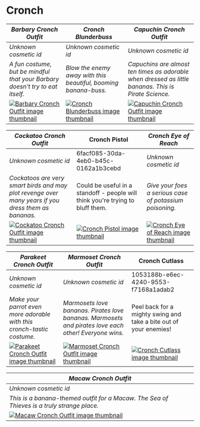# Cronch

| *Barbary Cronch Outfit* | *Cronch Blunderbuss* | *Capuchin Cronch Outfit* |
| ----------------------- | -------------------- | ------------------------ |
| *Unknown cosmetic id* | *Unknown cosmetic id* | *Unknown cosmetic id* |
| *A fun costume, but be mindful that your Barbary doesn't try to eat itself.* | *Blow the enemy away with this beautiful, booming banana-buss.* | *Capuchins are almost ten times as adorable when dressed as little bananas. This is Pirate Science.* |
| [![*Barbary Cronch Outfit* image thumbnail](https://cdn.merciasquill.com/images/67035fed8ad30bf0035179c4)](https://seaofthieves.wiki.gg/wiki/Barbary_Cronch_Outfit) | [![*Cronch Blunderbuss* image thumbnail](https://cdn.merciasquill.com/images/67035fed8ad30bf0035179c4)](https://seaofthieves.wiki.gg/wiki/Cronch_Blunderbuss) | [![*Capuchin Cronch Outfit* image thumbnail](https://cdn.merciasquill.com/images/67035fed8ad30bf0035179c4)](https://seaofthieves.wiki.gg/wiki/Capuchin_Cronch_Outfit) |

| *Cockatoo Cronch Outfit* | Cronch Pistol | *Cronch Eye of Reach* |
| ------------------------ | ------------- | --------------------- |
| *Unknown cosmetic id* | 6facf085-30da-4eb0-b45c-0162a1b3cebd | *Unknown cosmetic id* |
| *Cockatoos are very smart birds and may plot revenge over many years if you dress them as bananas.* | Could be useful in a standoff - people will think you're trying to bluff them. | *Give your foes a serious case of potassium poisoning.* |
| [![*Cockatoo Cronch Outfit* image thumbnail](https://cdn.merciasquill.com/images/67035fed8ad30bf0035179c4)](https://seaofthieves.wiki.gg/wiki/Cockatoo_Cronch_Outfit) | [![Cronch Pistol image thumbnail](https://seaofthieves.wiki.gg/images/2/23/Cronch_Pistol.png)](https://seaofthieves.wiki.gg/wiki/Cronch_Pistol) | [![*Cronch Eye of Reach* image thumbnail](https://cdn.merciasquill.com/images/67035fed8ad30bf0035179c4)](https://seaofthieves.wiki.gg/wiki/Cronch_Eye_of_Reach) |

| *Parakeet Cronch Outfit* | *Marmoset Cronch Outfit* | Cronch Cutlass |
| ------------------------ | ------------------------ | -------------- |
| *Unknown cosmetic id* | *Unknown cosmetic id* | 1053188b-e6ec-4240-9553-f7168a1adab2 |
| *Make your parrot even more adorable with this cronch-tastic costume.* | *Marmosets love bananas. Pirates love bananas. Marmosets and pirates love each other! Everyone wins.* | Peel back for a mighty swing and take a bite out of your enemies! |
| [![*Parakeet Cronch Outfit* image thumbnail](https://cdn.merciasquill.com/images/67035fed8ad30bf0035179c4)](https://seaofthieves.wiki.gg/wiki/Parakeet_Cronch_Outfit) | [![*Marmoset Cronch Outfit* image thumbnail](https://cdn.merciasquill.com/images/67035fed8ad30bf0035179c4)](https://seaofthieves.wiki.gg/wiki/Marmoset_Cronch_Outfit) | [![Cronch Cutlass image thumbnail](https://seaofthieves.wiki.gg/images/a/ae/Cronch_Cutlass.png)](https://seaofthieves.wiki.gg/wiki/Cronch_Cutlass) |

| *Macaw Cronch Outfit* |
| --------------------- |
| *Unknown cosmetic id* |
| *This is a banana-themed outfit for a Macaw. The Sea of Thieves is a truly strange place.* |
| [![*Macaw Cronch Outfit* image thumbnail](https://cdn.merciasquill.com/images/67035fed8ad30bf0035179c4)](https://seaofthieves.wiki.gg/wiki/Macaw_Cronch_Outfit) |
